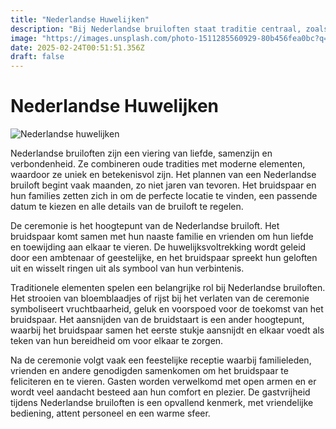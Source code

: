 ```yaml
---
title: "Nederlandse Huwelijken"
description: "Bij Nederlandse bruiloften staat traditie centraal, zoals het strooien van bloemblaadjes of rijst, wat symbool staat voor geluk, vruchtbaarheid en een voorspoedige toekomst."
image: "https://images.unsplash.com/photo-1511285560929-80b456fea0bc?q=80&w=1469&auto=format&fit=crop&ixlib=rb-4.0.3&ixid=M3wxMjA3fDB8MHxwaG90by1wYWdlfHx8fGVufDB8fHx8fA%3D%3D"
date: 2025-02-24T00:51:51.356Z
draft: false
---
```


# Nederlandse Huwelijken

![Nederlandse huwelijken](https://images.unsplash.com/photo-1511285560929-80b456fea0bc?q=80&w=1469&auto=format&fit=crop&ixlib=rb-4.0.3&ixid=M3wxMjA3fDB8MHxwaG90by1wYWdlfHx8fGVufDB8fHx8fA%3D%3D)

Nederlandse bruiloften zijn een viering van liefde, samenzijn en verbondenheid. Ze combineren oude tradities met moderne elementen, waardoor ze uniek en betekenisvol zijn. Het plannen van een Nederlandse bruiloft begint vaak maanden, zo niet jaren van tevoren. Het bruidspaar en hun families zetten zich in om de perfecte locatie te vinden, een passende datum te kiezen en alle details van de bruiloft te regelen.

De ceremonie is het hoogtepunt van de Nederlandse bruiloft. Het bruidspaar komt samen met hun naaste familie en vrienden om hun liefde en toewijding aan elkaar te vieren. De huwelijksvoltrekking wordt geleid door een ambtenaar of geestelijke, en het bruidspaar spreekt hun geloften uit en wisselt ringen uit als symbool van hun verbintenis.

Traditionele elementen spelen een belangrijke rol bij Nederlandse bruiloften. Het strooien van bloemblaadjes of rijst bij het verlaten van de ceremonie symboliseert vruchtbaarheid, geluk en voorspoed voor de toekomst van het bruidspaar. Het aansnijden van de bruidstaart is een ander hoogtepunt, waarbij het bruidspaar samen het eerste stukje aansnijdt en elkaar voedt als teken van hun bereidheid om voor elkaar te zorgen.

Na de ceremonie volgt vaak een feestelijke receptie waarbij familieleden, vrienden en andere genodigden samenkomen om het bruidspaar te feliciteren en te vieren. Gasten worden verwelkomd met open armen en er wordt veel aandacht besteed aan hun comfort en plezier. De gastvrijheid tijdens Nederlandse bruiloften is een opvallend kenmerk, met vriendelijke bediening, attent personeel en een warme sfeer.